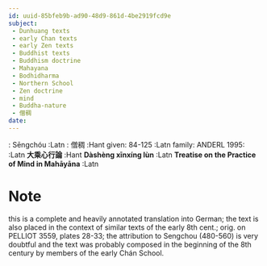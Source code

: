 ```yaml
---
id: uuid-85bfeb9b-ad90-48d9-861d-4be2919fcd9e
subject: 
 - Dunhuang texts
 - early Chan texts
 - early Zen texts
 - Buddhist texts
 - Buddhism doctrine
 - Mahayana
 - Bodhidharma
 - Northern School
 - Zen doctrine
 - mind
 - Buddha-nature
 - 僧稠
date: 
---
```


: Sēngchóu :Latn
: 僧稠 :Hant
given: 84-125 :Latn
family: ANDERL 1995: :Latn
**大乘心行論** :Hant
**Dàshèng xīnxíng lùn** :Latn
**Treatise on the Practice of Mind in Mahāyāna** :Latn
# Note
this is a complete and heavily annotated translation into German; the text is also placed in the context of similar texts of the early 8th cent.; orig. on PELLIOT 3559, plates 28-33; the attribution to Sengchou (480-560) is very doubtful and the text was probably composed in the beginning of the 8th century by members of the early Chán School.